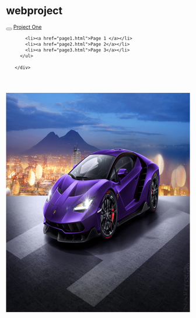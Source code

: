 # webproject
<!DOCTYPE html>
<html lang="en">
<head>
  <title>Bootstrap Example</title>
  <meta charset="utf-8">
  <meta name="viewport" content="width=device-width, initial-scale=1">
  <link rel="stylesheet" href="https://maxcdn.bootstrapcdn.com/bootstrap/3.4.0/css/bootstrap.min.css">
  <script src="https://ajax.googleapis.com/ajax/libs/jquery/3.4.1/jquery.min.js"></script>
  <script src="https://maxcdn.bootstrapcdn.com/bootstrap/3.4.0/js/bootstrap.min.js"></script>
</head>
<body>

<nav class="navbar navbar-inverse">
  <div class="container-fluid">
    <div class="navbar-header">
      <button type="button" class="navbar-toggle" data-toggle="collapse" data-target="#myNavbar">
        <span class="icon-bar"></span>
        <span class="icon-bar"></span>
        <span class="icon-bar"></span>                        
      </button>
      <a class="navbar-brand" href="index.html">Project One</a>
    </div>
    <div class="collapse navbar-collapse" id="myNavbar">
      <ul class="nav navbar-nav">
       
        <li><a href="page1.html">Page 1 </a></li>
        <li><a href="page2.html">Page 2</a></li>
        <li><a href="page3.html">Page 3</a></li>
      </ul>

    </div>
  </div>
</nav>
<br><br>
<p align="center"><img src="lam4.jpg" height="600"width="1080"> </p> 

</body>
</html>
